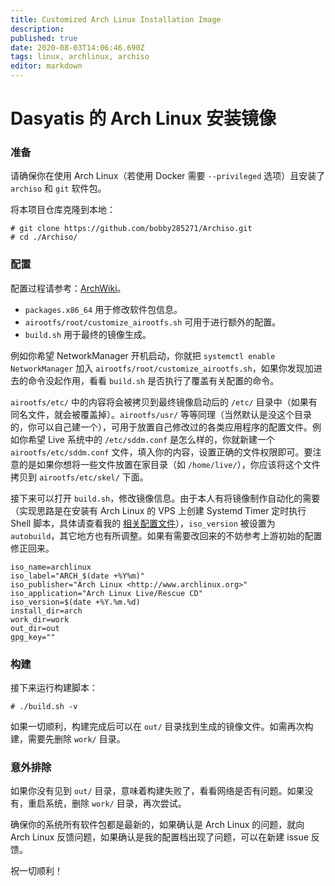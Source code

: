 ```yaml
---
title: Customized Arch Linux Installation Image
description: 
published: true
date: 2020-08-03T14:06:46.690Z
tags: linux, archlinux, archiso
editor: markdown
---
```


# Dasyatis 的 Arch Linux 安装镜像

### 准备

请确保你在使用 Arch Linux（若使用 Docker 需要 `--privileged` 选项）且安装了 `archiso` 和 `git` 软件包。

将本项目仓库克隆到本地：
```plain
# git clone https://github.com/bobby285271/Archiso.git
# cd ./Archiso/
```

### 配置
配置过程请参考：[ArchWiki](https://wiki.archlinux.org/index.php/Archiso)。

* `packages.x86_64` 用于修改软件包信息。
* `airootfs/root/customize_airootfs.sh` 可用于进行额外的配置。
* `build.sh` 用于最终的镜像生成。

例如你希望 NetworkManager 开机启动，你就把 `systemctl enable NetworkManager` 加入 `airootfs/root/customize_airootfs.sh`，如果你发现加进去的命令没起作用，看看 `build.sh` 是否执行了覆盖有关配置的命令。

`airootfs/etc/` 中的内容将会被拷贝到最终镜像启动后的 `/etc/` 目录中（如果有同名文件，就会被覆盖掉）。`airootfs/usr/` 等等同理（当然默认是没这个目录的，你可以自己建一个），可用于放置自己修改过的各类应用程序的配置文件。例如你希望 Live 系统中的 `/etc/sddm.conf` 是怎么样的，你就新建一个 `airootfs/etc/sddm.conf` 文件，填入你的内容，设置正确的文件权限即可。要注意的是如果你想将一些文件放置在家目录（如 `/home/live/`），你应该将这个文件拷贝到 `airootfs/etc/skel/` 下面。

接下来可以打开 `build.sh`，修改镜像信息。由于本人有将镜像制作自动化的需要（实现思路是在安装有 Arch Linux 的 VPS 上创建 Systemd Timer 定时执行 Shell 脚本，具体请查看我的 [相关配置文件](https://github.com/bobby285271/dotfiles/tree/master/archiso-autobuild)），`iso_version` 被设置为 `autobuild`，其它地方也有所调整。如果有需要改回来的不妨参考上游初始的配置修正回来。

```
iso_name=archlinux
iso_label="ARCH_$(date +%Y%m)"
iso_publisher="Arch Linux <http://www.archlinux.org>"
iso_application="Arch Linux Live/Rescue CD"
iso_version=$(date +%Y.%m.%d)
install_dir=arch
work_dir=work
out_dir=out
gpg_key=""
```

### 构建
接下来运行构建脚本：
```plain
# ./build.sh -v
```

如果一切顺利，构建完成后可以在 `out/` 目录找到生成的镜像文件。如需再次构建，需要先删除 `work/` 目录。

### 意外排除
如果你没有见到 `out/` 目录，意味着构建失败了，看看网络是否有问题。如果没有，重启系统，删除 `work/` 目录，再次尝试。

确保你的系统所有软件包都是最新的，如果确认是 Arch Linux 的问题，就向 Arch Linux 反馈问题，如果确认是我的配置档出现了问题，可以在新建 issue 反馈。

祝一切顺利！
